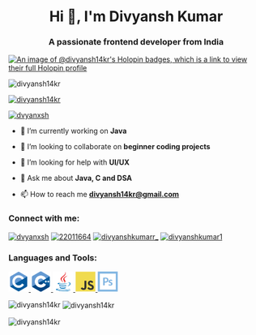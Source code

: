 <h1 align="center">Hi 👋, I'm Divyansh Kumar</h1>
<h3 align="center">A passionate frontend developer from India</h3>


[![An image of @divyansh14kr's Holopin badges, which is a link to view their full Holopin profile](https://holopin.me/divyansh14kr)](https://holopin.io/@divyansh14kr)

<p align="left"> <img src="https://komarev.com/ghpvc/?username=divyansh14kr&label=Profile%20views&color=0e75b6&style=flat" alt="divyansh14kr" /> </p>

<p align="left"> <a href="https://github.com/ryo-ma/github-profile-trophy"><img src="https://github-profile-trophy.vercel.app/?username=divyansh14kr" alt="divyansh14kr" /></a> </p>

<p align="left"> <a href="https://twitter.com/dvyanxsh" target="blank"><img src="https://img.shields.io/twitter/follow/dvyanxsh?logo=twitter&style=for-the-badge" alt="dvyanxsh" /></a> </p>

- 🔭 I’m currently working on **Java**

- 👯 I’m looking to collaborate on **beginner coding projects**

- 🤝 I’m looking for help with **UI/UX**

- 💬 Ask me about **Java, C and DSA**

- 📫 How to reach me **divyansh14kr@gmail.com**

<h3 align="left">Connect with me:</h3>
<p align="left">
<a href="https://twitter.com/dvyanxsh" target="blank"><img align="center" src="https://raw.githubusercontent.com/rahuldkjain/github-profile-readme-generator/master/src/images/icons/Social/twitter.svg" alt="dvyanxsh" height="30" width="40" /></a>
<a href="https://stackoverflow.com/users/22011664" target="blank"><img align="center" src="https://raw.githubusercontent.com/rahuldkjain/github-profile-readme-generator/master/src/images/icons/Social/stack-overflow.svg" alt="22011664" height="30" width="40" /></a>
<a href="https://instagram.com/divyanshkumarr_" target="blank"><img align="center" src="https://raw.githubusercontent.com/rahuldkjain/github-profile-readme-generator/master/src/images/icons/Social/instagram.svg" alt="divyanshkumarr_" height="30" width="40" /></a>
<a href="https://www.leetcode.com/divyanshkumar1" target="blank"><img align="center" src="https://raw.githubusercontent.com/rahuldkjain/github-profile-readme-generator/master/src/images/icons/Social/leet-code.svg" alt="divyanshkumar1" height="30" width="40" /></a>
</p>

<h3 align="left">Languages and Tools:</h3>
<p align="left"> <a href="https://www.cprogramming.com/" target="_blank" rel="noreferrer"> <img src="https://raw.githubusercontent.com/devicons/devicon/master/icons/c/c-original.svg" alt="c" width="40" height="40"/> </a> <a href="https://www.w3schools.com/cpp/" target="_blank" rel="noreferrer"> <img src="https://raw.githubusercontent.com/devicons/devicon/master/icons/cplusplus/cplusplus-original.svg" alt="cplusplus" width="40" height="40"/> </a> <a href="https://www.java.com" target="_blank" rel="noreferrer"> <img src="https://raw.githubusercontent.com/devicons/devicon/master/icons/java/java-original.svg" alt="java" width="40" height="40"/> </a> <a href="https://developer.mozilla.org/en-US/docs/Web/JavaScript" target="_blank" rel="noreferrer"> <img src="https://raw.githubusercontent.com/devicons/devicon/master/icons/javascript/javascript-original.svg" alt="javascript" width="40" height="40"/> </a> <a href="https://www.photoshop.com/en" target="_blank" rel="noreferrer"> <img src="https://raw.githubusercontent.com/devicons/devicon/master/icons/photoshop/photoshop-line.svg" alt="photoshop" width="40" height="40"/> </a> </p>

<p><img align="left" src="https://github-readme-stats.vercel.app/api/top-langs?username=divyansh14kr&show_icons=true&locale=en&layout=compact" alt="divyansh14kr" /></p>

<p>&nbsp;<img align="center" src="https://github-readme-stats.vercel.app/api?username=divyansh14kr&show_icons=true&locale=en" alt="divyansh14kr" /></p>

<p><img align="center" src="https://github-readme-streak-stats.herokuapp.com/?user=divyansh14kr&" alt="divyansh14kr" /></p>
